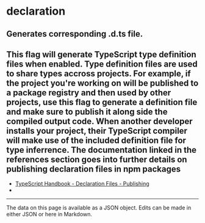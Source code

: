 <!-- Important! Do not modify comment blocks. They are necessary for the transformer to work properly -->

<!-- title -->
# declaration

<!-- shortDescription -->
Generates corresponding .d.ts file.
---

<!-- extendedDescription -->
This flag will generate TypeScript type definition files when enabled. Type definition files are used to share types accross projects. For example, if the project you're working on will be published to a package registry and then used by other projects, use this flag to generate a definition file and make sure to publish it along side the compiled output code. When another developer installs your project, their TypeScript compiler will make use of the included definition file for type inferrence.
The documentation linked in the references section goes into further details on publishing declaration files in npm packages
---

<!-- references -->
- [TypeScript Handbook - Declaration Files - Publishing](https://www.typescriptlang.org/docs/handbook/declaration-files/publishing.html)
- []()
---

<!-- footer -->
The data on this page is available as a JSON object. Edits can be made in either JSON or here in Markdown.
